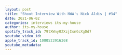 ```yaml
---
layout: post
title: "Shoot Interview With NWA's Nick Aldis | #34"
date: 2021-06-02
categories: interviews its-my-house
author: its-my-house
spotify_track_id: 79tXWny0ZXzjIsnGcXgDd7
youtube_video_id: 
apple_track_id: 1000523916368
youtube_metadata: 
---
```

